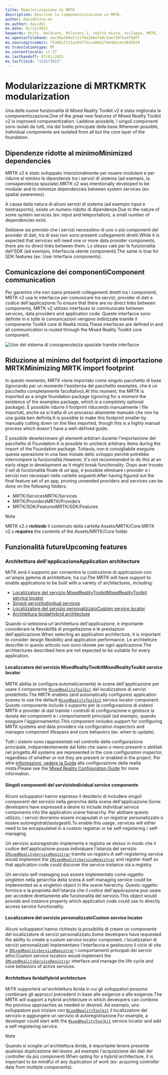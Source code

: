 ```yaml
---
title: Modularizzazione di MRTK
description: Descrive la componentizzazione in MRTK.
author: davidkline-ms
ms.author: davidkl
ms.date: 01/12/2021
keywords: Unity, HoloLens, HoloLens 2, realtà mista, sviluppo, MRTK,
ms.openlocfilehash: eac96e309afc21f9a2b6efe9c3aef5975e4f0dff
ms.sourcegitcommit: f338b1f121a10577bcce08a174e462cdc86d5874
ms.translationtype: MT
ms.contentlocale: it-IT
ms.lasthandoff: 07/01/2021
ms.locfileid: "113177015"
---
```

# <a name="mrtk-modularization"></a><span data-ttu-id="d2e22-104">Modularizzazione di MRTK</span><span class="sxs-lookup"><span data-stu-id="d2e22-104">MRTK modularization</span></span>

<span data-ttu-id="d2e22-105">Una delle nuove funzionalità di Mixed Reality Toolkit v2 è stata migliorata la componentizzazione.</span><span class="sxs-lookup"><span data-stu-id="d2e22-105">One of the great new features of Mixed Reality Toolkit v2 is improved componentization.</span></span> <span data-ttu-id="d2e22-106">Laddove possibile, i singoli componenti sono isolati da tutti, ma dal livello principale della base.</span><span class="sxs-lookup"><span data-stu-id="d2e22-106">Wherever possible, individual components are isolated from all but the core layer of the foundation.</span></span>

## <a name="minimized-dependencies"></a><span data-ttu-id="d2e22-107">Dipendenze ridotte al minimo</span><span class="sxs-lookup"><span data-stu-id="d2e22-107">Minimized dependencies</span></span>

<span data-ttu-id="d2e22-108">MRTK v2 è stato sviluppato intenzionalmente per essere modulare e per ridurre al minimo le dipendenze tra i servizi di sistema (ad esempio, la consapevolezza spaziale).</span><span class="sxs-lookup"><span data-stu-id="d2e22-108">MRTK v2 was intentionally developed to be modular and to minimize dependencies between system services (ex: spatial awareness).</span></span>

<span data-ttu-id="d2e22-109">A causa della natura di alcuni servizi di sistema (ad esempio input e teletrasporto), esiste un numero ridotto di dipendenze.</span><span class="sxs-lookup"><span data-stu-id="d2e22-109">Due to the nature of some system services (ex: input and teleportation), a small number of dependencies exist.</span></span>

<span data-ttu-id="d2e22-110">Sebbene sia previsto che i servizi necessitino di uno o più componenti del provider di dati, tra di essi non sono presenti collegamenti diretti.</span><span class="sxs-lookup"><span data-stu-id="d2e22-110">While it is expected that services will need one or more data provider components, there are no direct links between them.</span></span> <span data-ttu-id="d2e22-111">Lo stesso vale per le funzionalità dell'SDK (ad esempio, Interfaccia utente componenti).</span><span class="sxs-lookup"><span data-stu-id="d2e22-111">The same is true for SDK features (ex: User Interface components).</span></span>

## <a name="component-communication"></a><span data-ttu-id="d2e22-112">Comunicazione dei componenti</span><span class="sxs-lookup"><span data-stu-id="d2e22-112">Component communication</span></span>

<span data-ttu-id="d2e22-113">Per garantire che non siano presenti collegamenti diretti tra i componenti, MRTK v2 usa le interfacce per comunicare tra servizi, provider di dati e codice dell'applicazione.</span><span class="sxs-lookup"><span data-stu-id="d2e22-113">To ensure that there are no direct links between components, MRTK v2 utilizes interfaces to communicate between services, data providers and application code.</span></span> <span data-ttu-id="d2e22-114">Queste interfacce sono definite in e tutte le comunicazioni vengono indirizzate tramite il componente Toolkit core di Realtà mista.</span><span class="sxs-lookup"><span data-stu-id="d2e22-114">These interfaces are defined in and all communication is routed through the Mixed Reality Toolkit core component.</span></span>

![Uso del sistema di consapevolezza spaziale tramite interfacce](../features/images/packaging/AccessingViaInterfaces.png)

## <a name="minimizing-mrtk-import-footprint"></a><span data-ttu-id="d2e22-116">Riduzione al minimo del footprint di importazione MRTK</span><span class="sxs-lookup"><span data-stu-id="d2e22-116">Minimizing MRTK import footprint</span></span>

<span data-ttu-id="d2e22-117">In questo momento, MRTK viene importato come singolo pacchetto di base (ignorando per un momento l'esistenza del pacchetto examples, che è un pacchetto completamente facoltativo).</span><span class="sxs-lookup"><span data-stu-id="d2e22-117">At this moment, the MRTK is imported as a single foundation package (ignoring for a moment the existence of the examples package, which is a completely optional package).</span></span> <span data-ttu-id="d2e22-118">È possibile ridurre il footprint riducendo manualmente i file importati, anche se si tratta di un processo altamente manuale che non ha una guida ben definita.</span><span class="sxs-lookup"><span data-stu-id="d2e22-118">It is possible to make this footprint smaller by manually cutting down on the files imported, though this is a highly manual process which doesn't have a well-defined guide.</span></span>

<span data-ttu-id="d2e22-119">È possibile deselezionare gli elementi arbitrari durante l'importazione del pacchetto di Foundation.</span><span class="sxs-lookup"><span data-stu-id="d2e22-119">It is possible to uncheck arbitrary items during the import of the Foundation package.</span></span> <span data-ttu-id="d2e22-120">Tuttavia, non è consigliabile eseguire questa operazione in una fase iniziale dello sviluppo perché potrebbe interrompere la funzionalità.</span><span class="sxs-lookup"><span data-stu-id="d2e22-120">However, it's not recommended to do this at an early stage in development as it might break functionality.</span></span> <span data-ttu-id="d2e22-121">Dopo aver trovato il set di funzionalità finale di un'app, è possibile eliminare i provider e i servizi non necessari nelle cartelle seguenti:</span><span class="sxs-lookup"><span data-stu-id="d2e22-121">After having figured out the final feature set of an app, pruning unneeded providers and services can be done on the following folders:</span></span>

- <span data-ttu-id="d2e22-122">MRTK/Services</span><span class="sxs-lookup"><span data-stu-id="d2e22-122">MRTK/Services</span></span>
- <span data-ttu-id="d2e22-123">MRTK/Providers</span><span class="sxs-lookup"><span data-stu-id="d2e22-123">MRTK/Providers</span></span>
- <span data-ttu-id="d2e22-124">MRTK/SDK/Features</span><span class="sxs-lookup"><span data-stu-id="d2e22-124">MRTK/SDK/Features</span></span>

> [!NOTE]
> <span data-ttu-id="d2e22-125">MRTK v2.x **_richiede_** il contenuto della cartella Assets/MRTK/Core.</span><span class="sxs-lookup"><span data-stu-id="d2e22-125">MRTK v2.x **_requires_** the contents of the Assets/MRTK/Core folder.</span></span>

## <a name="upcoming-features"></a><span data-ttu-id="d2e22-126">Funzionalità future</span><span class="sxs-lookup"><span data-stu-id="d2e22-126">Upcoming features</span></span>

### <a name="application-architecture"></a><span data-ttu-id="d2e22-127">Architettura dell'applicazione</span><span class="sxs-lookup"><span data-stu-id="d2e22-127">Application architecture</span></span>

<span data-ttu-id="d2e22-128">MrTK avrà il supporto per consentire la costruzione di applicazioni con un'ampia gamma di architetture, tra cui:</span><span class="sxs-lookup"><span data-stu-id="d2e22-128">The MRTK will have support to enable applications to be built with a variety of architectures, including:</span></span>

- [<span data-ttu-id="d2e22-129">Localizzatore del servizio MixedRealityToolkit</span><span class="sxs-lookup"><span data-stu-id="d2e22-129">MixedRealityToolkit service locator</span></span>](#mixedrealitytoolkit-service-locator)
- [<span data-ttu-id="d2e22-130">Singoli servizi</span><span class="sxs-lookup"><span data-stu-id="d2e22-130">Individual services</span></span>](#individual-service-components)
- [<span data-ttu-id="d2e22-131">Localizzatore del servizio personalizzato</span><span class="sxs-lookup"><span data-stu-id="d2e22-131">Custom service locator</span></span>](#custom-service-locator)
- [<span data-ttu-id="d2e22-132">Architettura ibrida</span><span class="sxs-lookup"><span data-stu-id="d2e22-132">Hybrid architecture</span></span>](#hybrid-architecture)

<span data-ttu-id="d2e22-133">Quando si seleziona un'architettura dell'applicazione, è importante considerare la flessibilità di progettazione e le prestazioni dell'applicazione.</span><span class="sxs-lookup"><span data-stu-id="d2e22-133">When selecting an application architecture, it is important to consider design flexibility and application performance.</span></span> <span data-ttu-id="d2e22-134">Le architetture descritte in questo articolo non sono idonee per ogni applicazione.</span><span class="sxs-lookup"><span data-stu-id="d2e22-134">The architectures described here are not expected to be suitable for every application.</span></span>

#### <a name="mixedrealitytoolkit-service-locator"></a><span data-ttu-id="d2e22-135">Localizzatore del servizio MixedRealityToolkit</span><span class="sxs-lookup"><span data-stu-id="d2e22-135">MixedRealityToolkit service locator</span></span>

<span data-ttu-id="d2e22-136">MRTK abilita (e configura automaticamente) le scene dell'applicazione per usare il componente [`MixedRealityToolkit`](xref:Microsoft.MixedReality.Toolkit.MixedRealityToolkit) del localizzatore di servizi predefinito.</span><span class="sxs-lookup"><span data-stu-id="d2e22-136">The MRTK enables (and automatically configures) application scenes to use the default [`MixedRealityToolkit`](xref:Microsoft.MixedReality.Toolkit.MixedRealityToolkit) service locator component.</span></span> <span data-ttu-id="d2e22-137">Questo componente include il supporto per la configurazione di sistemi MRTK e provider di dati tramite i controlli di configurazione e gestisce la durata dei componenti e i comportamenti principali (ad esempio, quando eseguire l'aggiornamento).</span><span class="sxs-lookup"><span data-stu-id="d2e22-137">This component includes support for configuring MRTK systems and data providers via configuration inspectors and manages component lifespans and core behaviors (ex: when to update).</span></span>

<span data-ttu-id="d2e22-138">Tutti i sistemi sono rappresentati nel controllo della configurazione principale, indipendentemente dal fatto che siano o meno presenti o abilitati nel progetto.</span><span class="sxs-lookup"><span data-stu-id="d2e22-138">All systems are represented in the core configuration inspector, regardless of whether or not they are present or enabled in the project.</span></span> <span data-ttu-id="d2e22-139">Per altre [informazioni, vedere la Guida](../configuration/mixed-reality-configuration-guide.md) alla configurazione della realtà mista.</span><span class="sxs-lookup"><span data-stu-id="d2e22-139">Please see the [Mixed Reality Configuration Guide](../configuration/mixed-reality-configuration-guide.md) for more information.</span></span>

#### <a name="individual-service-components"></a><span data-ttu-id="d2e22-140">Singoli componenti del servizio</span><span class="sxs-lookup"><span data-stu-id="d2e22-140">Individual service components</span></span>

<span data-ttu-id="d2e22-141">Alcuni sviluppatori hanno espresso il desiderio di includere singoli componenti del servizio nella gerarchia della scena dell'applicazione.</span><span class="sxs-lookup"><span data-stu-id="d2e22-141">Some developers have expressed a desire to include individual service components into the application scene hierarchy.</span></span> <span data-ttu-id="d2e22-142">Per abilitare questo utilizzo, i servizi dovranno essere incapsulati in un registrar personalizzato o essere autoregistrati/autogestiti.</span><span class="sxs-lookup"><span data-stu-id="d2e22-142">To enable this usage, services will either need to be encapsulated in a custom registrar or be self-registering / self-managing.</span></span>

<span data-ttu-id="d2e22-143">Un servizio autoregistrato implementa e registra se stesso in modo che il codice dell'applicazione possa individuare l'istanza del servizio [`IMixedRealityServiceRegistrar`](xref:Microsoft.MixedReality.Toolkit.IMixedRealityServiceRegistrar) tramite un registro.</span><span class="sxs-lookup"><span data-stu-id="d2e22-143">A self-registering service would implement the [`IMixedRealityServiceRegistrar`](xref:Microsoft.MixedReality.Toolkit.IMixedRealityServiceRegistrar) and register itself so that application code could discover the service instance via a registry.</span></span>

<span data-ttu-id="d2e22-144">Un servizio self-managing può essere implementato come oggetto singleton nella gerarchia della scena.</span><span class="sxs-lookup"><span data-stu-id="d2e22-144">A self-managing service could be implemented as a singleton object in the scene hierarchy.</span></span> <span data-ttu-id="d2e22-145">Questo oggetto fornisce e la proprietà dell'istanza che il codice dell'applicazione può usare per accedere direttamente alle funzionalità del servizio.</span><span class="sxs-lookup"><span data-stu-id="d2e22-145">This object would provide and instance property which application code could use to directly access service functionality.</span></span>

#### <a name="custom-service-locator"></a><span data-ttu-id="d2e22-146">Localizzatore del servizio personalizzato</span><span class="sxs-lookup"><span data-stu-id="d2e22-146">Custom service locator</span></span>

<span data-ttu-id="d2e22-147">Alcuni sviluppatori hanno richiesto la possibilità di creare un componente del localizzatore di servizi personalizzato.</span><span class="sxs-lookup"><span data-stu-id="d2e22-147">Some developers have requested the ability to create a custom service locator component.</span></span> <span data-ttu-id="d2e22-148">I localizzatori di servizi personalizzati implementano l'interfaccia e gestiscono il ciclo di vita e [`IMixedRealityServiceRegistrar`](xref:Microsoft.MixedReality.Toolkit.IMixedRealityServiceRegistrar) i comportamenti principali dei servizi attivi.</span><span class="sxs-lookup"><span data-stu-id="d2e22-148">Custom service locators would implement the [`IMixedRealityServiceRegistrar`](xref:Microsoft.MixedReality.Toolkit.IMixedRealityServiceRegistrar) interface and manage the life cycle and core behaviors of active services.</span></span>

#### <a name="hybrid-architecture"></a><span data-ttu-id="d2e22-149">Architettura ibrida</span><span class="sxs-lookup"><span data-stu-id="d2e22-149">Hybrid architecture</span></span>

<span data-ttu-id="d2e22-150">MrTK supporterà un'architettura ibrida in cui gli sviluppatori possono combinare gli approcci precedenti in base alle esigenze o alle esigenze.</span><span class="sxs-lookup"><span data-stu-id="d2e22-150">The MRTK will support a hybrid architecture in which developers can combine the previous approaches as needed or desired.</span></span> <span data-ttu-id="d2e22-151">Ad esempio, uno sviluppatore può iniziare con [`MixedRealityToolkit`](xref:Microsoft.MixedReality.Toolkit.MixedRealityToolkit) il localizzatore del servizio e aggiungere un servizio di autoregistrazione.</span><span class="sxs-lookup"><span data-stu-id="d2e22-151">For example, a developer could start with the [`MixedRealityToolkit`](xref:Microsoft.MixedReality.Toolkit.MixedRealityToolkit) service locator and add a self-registering service.</span></span>

> [!NOTE]
> <span data-ttu-id="d2e22-152">Quando si sceglie un'architettura ibrida, è importante tenere presente qualsiasi duplicazione del lavoro ,ad esempio l'acquisizione dei dati del controller da più componenti.</span><span class="sxs-lookup"><span data-stu-id="d2e22-152">When opting for a hybrid architecture, it is important to be mindful of any duplication of work (ex: acquiring controller data from multiple components).</span></span>
